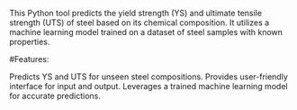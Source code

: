 

This Python tool predicts the yield strength (YS) and ultimate tensile strength (UTS) of steel based on its chemical composition. It utilizes a machine learning model trained on a dataset of steel samples with known properties.



#Features:

Predicts YS and UTS for unseen steel compositions.
Provides user-friendly interface for input and output.
Leverages a trained machine learning model for accurate predictions.
